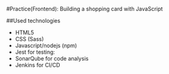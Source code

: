 #Practice(Frontend): Building a shopping card with JavaScript

##Used technologies
* HTML5
* CSS (Sass)
* Javascript/nodejs (npm)
* Jest for testing:
* SonarQube for code analysis
* Jenkins for CI/CD
